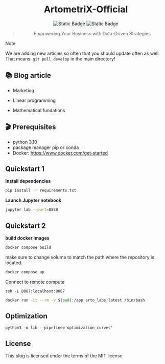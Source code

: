 <div align="center">

# ArtometriX-Official

![Static Badge](https://img.shields.io/badge/python-3.9+-blue)
![Static Badge](https://img.shields.io/badge/code_style-black-black)
> Empowering Your Business with Data-Driven Strategies
</div>



> [!NOTE]
> We are adding new articles so often that you should update often as well. That means: `git pull develop` in the main directory!


## 📚 Blog article

- Marketing 

- Linear programming

- Mathematical fundations

## 🎬 Prerequisites

- python 3.10
- package manager pip or conda
- Docker: https://www.docker.com/get-started

## Quickstart 1

**Install dependencies**

```sh
pip install -r requirements.txt
```

**Launch Jupyter notebook**

```sh
jupyter lab --port=8888
```

## Quickstart 2

**build docker images**

```sh
docker compose build
```

make sure to change volume to match the path where the repository is located.

```sh
docker compose up 
```

Connect to remote compute 

```
ssh -L 8087:localhost:8087
```


```sh
docker run -it --rm -v $(pwd):/app arto_labs:latest /bin/bash
```



## Optimization 

```
python3 -m lib --pipeline='optimization_curves'
```
## License

This blog is licensed under the terms of the MIT license
